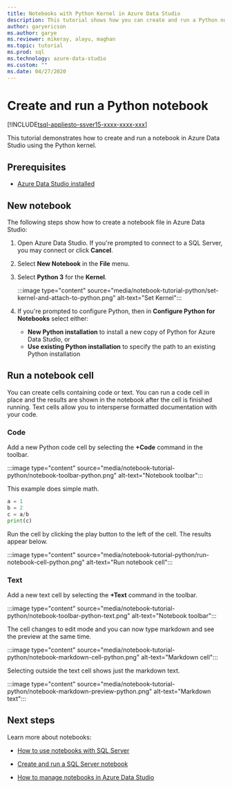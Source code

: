 ```yaml
---
title: Notebooks with Python Kernel in Azure Data Studio
description: This tutorial shows how you can create and run a Python notebook.
author: garyericson
ms.author: garye
ms.reviewer: mikeray, alayu, maghan
ms.topic: tutorial
ms.prod: sql
ms.technology: azure-data-studio
ms.custom: ""
ms.date: 04/27/2020
---
```


# Create and run a Python notebook

[!INCLUDE[tsql-appliesto-ssver15-xxxx-xxxx-xxx](../includes/tsql-appliesto-ssver15-xxxx-xxxx-xxx.md)]

This tutorial demonstrates how to create and run a notebook in Azure Data Studio using the Python kernel.

## Prerequisites

- [Azure Data Studio installed](download-azure-data-studio.md)

## New notebook

The following steps show how to create a notebook file in Azure Data Studio:

1. Open Azure Data Studio. If you're prompted to connect to a SQL Server, you may connect or click **Cancel**.

1. Select **New Notebook** in the **File** menu.

1. Select **Python 3** for the **Kernel**.

   :::image type="content" source="media/notebook-tutorial-python/set-kernel-and-attach-to-python.png" alt-text="Set Kernel":::

1. If you're prompted to configure Python, then in **Configure Python for Notebooks** select either:

   - **New Python installation** to install a new copy of Python for Azure Data Studio, or
   - **Use existing Python installation** to specify the path to an existing Python installation

## Run a notebook cell

You can create cells containing code or text. You can run a code cell in place and the results are shown in the notebook after the cell is finished running. Text cells allow you to intersperse formatted documentation with your code.

### Code

Add a new Python code cell by selecting the **+Code** command in the toolbar.

:::image type="content" source="media/notebook-tutorial-python/notebook-toolbar-python.png" alt-text="Notebook toolbar":::

This example does simple math.

```python
a = 1
b = 2
c = a/b
print(c)
```
Run the cell by clicking the play button to the left of the cell. The results appear below.

:::image type="content" source="media/notebook-tutorial-python/run-notebook-cell-python.png" alt-text="Run notebook cell":::

### Text

Add a new text cell by selecting the **+Text** command in the toolbar.

:::image type="content" source="media/notebook-tutorial-python/notebook-toolbar-python-text.png" alt-text="Notebook toolbar":::

The cell changes to edit mode and you can now type markdown and see the preview at the same time.

:::image type="content" source="media/notebook-tutorial-python/notebook-markdown-cell-python.png" alt-text="Markdown cell":::

Selecting outside the text cell shows just the markdown text.

:::image type="content" source="media/notebook-tutorial-python/notebook-markdown-preview-python.png" alt-text="Markdown text":::

## Next steps

Learn more about notebooks:

- [How to use notebooks with SQL Server](notebooks-guidance.md)

- [Create and run a SQL Server notebook](notebooks-tutorial-sql-kernel.md)

- [How to manage notebooks in Azure Data Studio](notebooks-manage-sql-server.md)

